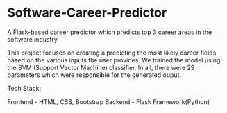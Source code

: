 # Software-Career-Predictor
A Flask-based career predictor which predicts top 3 career areas in the software industry

This project focuses on creating a predicting the most likely career fields based on the various inputs the user provides. We trained the model using the SVM (Support Vector Machine) classifier. In all, there were 29 parameters which were responsible for the generated ouput.

Tech Stack:

Frontend - HTML, CSS, Bootstrap
Backend - Flask Framework(Python)
